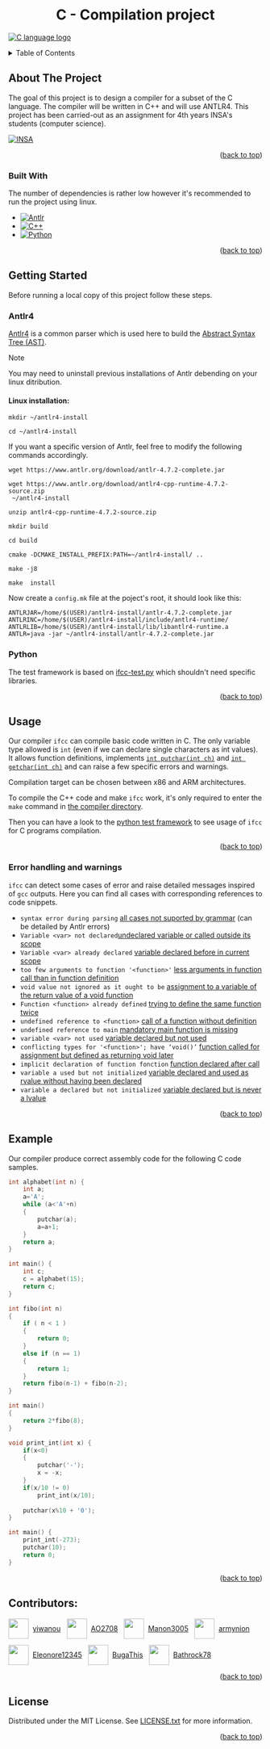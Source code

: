 <!-- Improved compatibility of back to top link: See: https://github.com/othneildrew/Best-README-Template/pull/73 -->
<a id="readme-top"></a>

<h1 align="center">C - Compilation project</h1>

[![C language logo][c-logo]](https://en.cppreference.com/w/c/language)

<!-- TABLE OF CONTENTS -->
<details>
  <summary>Table of Contents</summary>
  <ol>
    <li>
      <a href="#about-the-project">About The Project</a>
      <ul>
        <li><a href="#built-with">Built With</a></li>
      </ul>
    </li>
    <li>
      <a href="#getting-started">Getting Started</a>
      <ul>
        <li><a href="#antlr4">Antlr4</a></li>
        <li><a href="#python">Python</a></li>
      </ul>
    </li>
    <li>
      <a href="#usage">Usage</a>
      <ul>
        <li><a href="#error-handling-and-warnings">Error handling and warnings</a></li>
      </ul>
    </li>
    <li><a href="#example">Example</a></li>
    <li><a href="#contributors">Contibutors</a></li>
    <li><a href="#license">License</a></li>

  </ol>
</details>



<!-- ABOUT THE PROJECT -->
## About The Project

The goal of this project is to design a compiler for a subset of the C language. The compiler will be written in C++ and will use ANTLR4. This project has been carried-out as an assignment for 4th years INSA's students (computer science).

[![INSA][insa-lgog]][insa-url]

<p align="right">(<a href="#readme-top">back to top</a>)</p>



### Built With

The number of dependencies is rather low however it's recommended to run the project using linux.

* [![Antlr][antlr-logo]][antlr-url]
* [![C++][cpp-logo]][cpp-url]
* [![Python][python-logo]][python-url]


<p align="right">(<a href="#readme-top">back to top</a>)</p>



<!-- GETTING STARTED -->
## Getting Started

Before running a local copy of this project follow these steps.

### Antlr4

[Antlr4][antlr-url] is a common parser which is used here to build the [Abstract Syntax Tree (AST)][ast-url].

> [!NOTE]
> You may need to uninstall previous installations of Antlr debending on your linux ditribution.

#### Linux installation:
```
mkdir ~/antlr4-install
```
```
cd ~/antlr4-install
```
If you want a specific version of Antlr, feel free to modify the following commands accordingly.
```
wget https://www.antlr.org/download/antlr-4.7.2-complete.jar
```
```
wget https://www.antlr.org/download/antlr4-cpp-runtime-4.7.2-source.zip
 ~/antlr4-install
```
```
unzip antlr4-cpp-runtime-4.7.2-source.zip
```
```
mkdir build
```
```
cd build
```
```
cmake -DCMAKE_INSTALL_PREFIX:PATH=~/antlr4-install/ ..
```
```
make -j8
```
```
make  install
```
Now create a `config.mk` file at the poject's root, it should look like this:
```
ANTLRJAR=/home/$(USER)/antlr4-install/antlr-4.7.2-complete.jar
ANTLRINC=/home/$(USER)/antlr4-install/include/antlr4-runtime/
ANTLRLIB=/home/$(USER)/antlr4-install/lib/libantlr4-runtime.a
ANTLR=java -jar ~/antlr4-install/antlr-4.7.2-complete.jar
```

### Python

The test framework is based on [ifcc-test.py][python-test-script] which shouldn't need specific libraries.

<p align="right">(<a href="#readme-top">back to top</a>)</p>

<!-- USAGE EXAMPLES -->
## Usage

Our compiler `ifcc` can compile basic code written in C. The only variable type allowed is `int` (even if we can declare single characters as int values). It allows function definitions, implements [`int putchar(int ch)`][putchar-url] and [`int getchar(int ch)`][getchar-url] and can raise a few specific errors and warnings.

Compilation target can be chosen between x86 and ARM architectures.

To compile the C++ code and make `ifcc` work, it's only required to enter the `make` command in [the compiler directory][compiler-dir].

Then you can have a look to the [python test framework][python-test-script] to see usage of `ifcc` for C programs compilation.

<p align="right">(<a href="#readme-top">back to top</a>)</p>

### Error handling and warnings

`ifcc` can detect some cases of error and raise detailed messages inspired of `gcc` outputs. Here you can find all cases with corresponding references to code snippets. 

- `syntax error during parsing` [all cases not suported by grammar][err-syntax] (can be detailed by Antlr errors)
- `Variable <var> not declared`[undeclared variable or called outside its scope][err-var-non-decla]
- `Variable <var> already declared` [variable declared before in current scope][err-double-decla]
- `too few arguments to function '<function>'` [less arguments in function call than in function definition][err-too-few-args]
- `void value not ignored as it ought to be` [assignment to a variable of the return value of a void function][err-void-assign]
- `Function <function> already defined` [trying to define the same function twice][err-func-def-twice]
- `undefined reference to <function>` [call of a function without definition][err-undef-func]
- `undefined reference to main` [mandatory main function is missing][err-no-main]
- `variable <var> not used` [variable declared but not used][warn-not-used-var]
- `conflicting types for '<function>'; have ‘void()’` [function called for assignment but defined as returning void later][warn-not-used-var]
- `implicit declaration of function fonction` [function declared after call][warn-not-used-var]
- `variable a used but not initialized` [variable declared and used as rvalue without having been declared][warn-not-decl-var]
- `variable a declared but not initialized` [variable declared but is never a lvalue][warn-not-decl-var]

<p align="right">(<a href="#readme-top">back to top</a>)</p>

## Example

Our compiler produce correct assembly code for the following C code samples.

```C
int alphabet(int n) {
    int a;
    a='A';
    while (a<'A'+n)
    {
        putchar(a);
        a=a+1;
    }
    return a;
}

int main() {
    int c;
    c = alphabet(15);
    return c;
}
```

```C
int fibo(int n)
{
    if ( n < 1 )
    {
        return 0;
    }
    else if (n == 1)
    {
        return 1;
    }
    return fibo(n-1) + fibo(n-2);
}

int main()
{
    return 2*fibo(8);
}
```

```C
void print_int(int x) {
    if(x<0)
    {
        putchar('-');
        x = -x;
    }
    if(x/10 != 0)
        print_int(x/10);
        
    putchar(x%10 + '0');
}

int main() {
    print_int(-273);
    putchar(10);
    return 0;
}
```

<p align="right">(<a href="#readme-top">back to top</a>)</p>

## Contributors:
<div style="display: flex; flex-wrap: wrap; gap: 12px;">
  <div style="display: flex; align-items: center; gap: 8px;">
    <img src="https://avatars.githubusercontent.com/u/103212284?v=4" width="40" />
    <span><a href="https://github.com/yiwanou" >yiwanou</a></span>
  </div>
  <div style="display: flex; align-items: center; gap: 8px;">
    <img src="https://avatars.githubusercontent.com/u/68855403?v=4" width="40" />
    <span><a href="https://github.com/AO2708" >AO2708</a></span>
  </div>
  <div style="display: flex; align-items: center; gap: 8px;">
    <img src="https://avatars.githubusercontent.com/u/129035607?v=4" width="40" />
    <span><a href="https://github.com/Manon3005" >Manon3005</a></span>
  </div>
  <div style="display: flex; align-items: center; gap: 8px;">
    <img src="https://avatars.githubusercontent.com/u/147798555?v=4" width="40" />
    <span><a href="https://github.com/armynion" >armynion</a></span>
  </div>
  <div style="display: flex; align-items: center; gap: 8px;">
    <img src="https://avatars.githubusercontent.com/u/77687565?v=4" width="40" />
    <span><a href="https://github.com/Eleonore12345" >Eleonore12345</a></span>
  </div>
  <div style="display: flex; align-items: center; gap: 8px;">
    <img src="https://avatars.githubusercontent.com/u/128641822?v=4" width="40" />
    <span><a href="https://github.com/BugaThis" >BugaThis</a></span>
  </div>
  <div style="display: flex; align-items: center; gap: 8px;">
    <img src="https://avatars.githubusercontent.com/u/127881703?v=4" width="40" />
    <span><a href="https://github.com/Bathrock78" >Bathrock78</a></span>
  </div>
</div>




<p align="right">(<a href="#readme-top">back to top</a>)</p>



<!-- LICENSE -->
## License

Distributed under the MIT License. See [LICENSE.txt][license] for more information.

<p align="right">(<a href="#readme-top">back to top</a>)</p>



[insa-url]: https://www.insa-lyon.fr/
[antlr-url]: https://www.antlr.org/download.html
[cpp-url]: https://en.cppreference.com/w/cpp/17
[python-url]: https://www.python.org/downloads/
[ast-url]: https://en.wikipedia.org/wiki/Abstract_syntax_tree
[putchar-url]: https://en.cppreference.com/w/c/io/putchar
[getchar-url]: https://en.cppreference.com/w/c/io/getchar
[c-logo]: documents/c_icon.png
[insa-lgog]: documents/insa_logo.jpg 
[antlr-logo]: documents/antlr_logo.png
[cpp-logo]: documents/cpp_logo.png
[python-logo]: documents/python_logo.png
[compiler-dir]: compiler/
[python-test-script]: tests/ifcc-test.py
[license]: LICENCE.txt

[err-syntax]: tests/testfiles/testAffectation/erreur_affectation_multiple.c
[err-var-non-decla]: tests/testfiles/testAffectation/erreur_affectation_variable_non_declaree.c
[err-double-decla]: tests/testfiles/testDeclaration/erreur_redeclaration.c
[err-too-few-args]: tests/testfiles/testDefFonctions/erreur_appel_fonction_mauvais_nombre_param.c
[err-void-assign]: tests/testfiles/testDefFonctions/erreur_fonction_declaree_void_affectation_int.c
[err-func-def-twice]: tests/testfiles/testDefFonctions/erreur_fonction_def_twice.c
[err-undef-func]: tests/testfiles/testDefFonctions/erreur_fonction_sans_param_appelée_non_definie.c
[err-no-main]: tests/testfiles/testDefFonctions/erreur_prog_sans_main.c
[warn-not-used-var]: tests/testfiles/testDefFonctions/warning_fonction_declaree_void_affectation_int.c
[warn-not-decl-var]: tests/testfiles/testWarningVariable/warning_affectation_variable_not_initialized.c